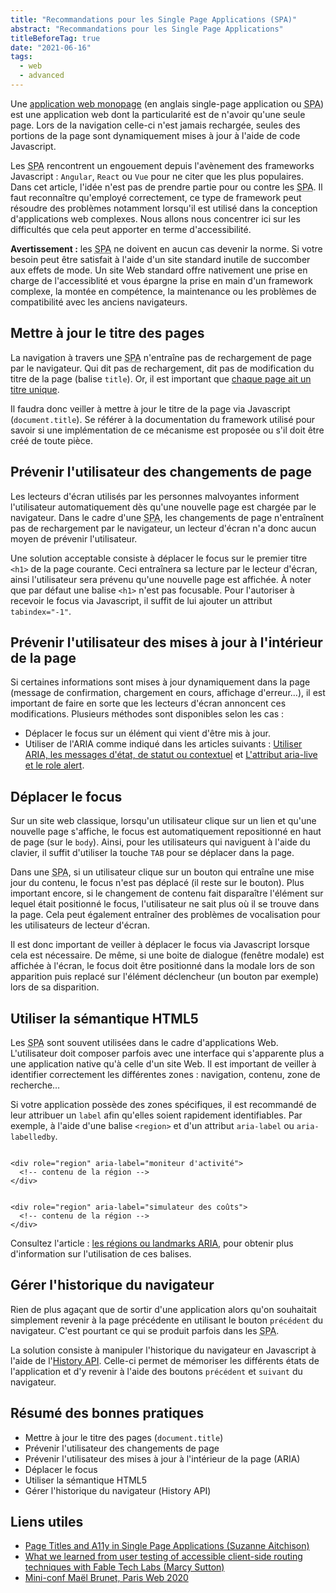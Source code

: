 ```yaml
---
title: "Recommandations pour les Single Page Applications (SPA)"
abstract: "Recommandations pour les Single Page Applications"
titleBeforeTag: true
date: "2021-06-16"
tags:
  - web
  - advanced
---
```


   
Une [application web monopage](https://fr.wikipedia.org/wiki/Application_web_monopage) (en anglais single-page application ou <abbr lang="en" title="single-page application">SPA</abbr>) est une application web dont la particularité est de n'avoir qu'une seule page. Lors de la navigation celle-ci n'est jamais rechargée, seules des portions de la page sont dynamiquement mises à jour à l'aide de code Javascript. 

Les <abbr lang="en" title="single-page application">SPA</abbr> rencontrent un engouement depuis l'avènement des frameworks Javascript : `Angular`, `React` ou `Vue` pour ne citer que les plus populaires. Dans cet article, l'idée n'est pas de prendre partie pour ou contre les <abbr lang="en" title="single-page application">SPA</abbr>. Il faut reconnaître qu'employé correctement, ce type de framework peut résoudre des problèmes notamment lorsqu'il est utilisé dans la conception d'applications web complexes. Nous allons nous concentrer ici sur les difficultés que cela peut apporter en terme d'accessibilité.

**Avertissement :** les <abbr lang="en" title="single-page application">SPA</abbr> ne doivent en aucun cas devenir la norme. Si votre besoin peut être satisfait à l'aide d'un site standard inutile de succomber aux effets de mode. Un site Web standard offre nativement une prise en charge de l'accessiblité et vous épargne la prise en main d'un framework complexe, la montée en compétence, la maintenance ou les problèmes de compatibilité avec les anciens navigateurs.

## Mettre à jour le titre des pages
La navigation à travers une <abbr lang="en" title="single-page application">SPA</abbr> n'entraîne pas de rechargement de page par le navigateur. Qui dit pas de rechargement, dit pas de modification du titre de la page (balise `title`). Or, il est important que [chaque page ait un titre unique](https://a11y-guidelines.orange.com/fr/web/developper/contenu-textuel/#donner-un-titre-aux-pages).

Il faudra donc veiller à mettre à jour le titre de la page via Javascript (`document.title`). Se référer à la documentation du framework utilisé pour savoir si une implémentation de ce mécanisme est proposée ou s'il doit être créé de toute pièce.

## Prévenir l'utilisateur des changements de page

Les lecteurs d'écran utilisés par les personnes malvoyantes informent l'utilisateur automatiquement dès qu'une nouvelle page est chargée par le navigateur. Dans le cadre d'une <abbr lang="en" title="single-page application">SPA</abbr>, les changements de page n'entraînent pas de rechargement par le navigateur, un lecteur d'écran n'a donc aucun moyen de prévenir l'utilisateur.

Une solution acceptable consiste à déplacer le focus sur le premier titre `<h1>` de la page courante. Ceci entraînera sa lecture par le lecteur d'écran, ainsi l'utilisateur sera prévenu qu'une nouvelle page est affichée.
À noter que par défaut une balise `<h1>` n'est pas focusable. Pour l'autoriser à recevoir le focus via Javascript, il suffit de lui ajouter un attribut `tabindex="-1"`.

## Prévenir l'utilisateur des mises à jour à l'intérieur de la page

Si certaines informations sont mises à jour dynamiquement dans la page (message de confirmation, chargement en cours, affichage d'erreur…), il est important de faire en sorte que les lecteurs d'écran annoncent ces modifications. Plusieurs méthodes sont disponibles selon les cas :
- Déplacer le focus sur un élément qui vient d'être mis à jour.
- Utiliser de l'ARIA comme indiqué dans les articles suivants : [Utiliser ARIA, les messages d'état, de statut ou contextuel](https://a11y-guidelines.orange.com/fr/articles/messages-de-statut-aria/) et [L'attribut aria-live et le role alert](https://a11y-guidelines.orange.com/fr/articles/aria-live-alert/).

## Déplacer le focus

Sur un site web classique, lorsqu'un utilisateur clique sur un lien et qu'une nouvelle page s'affiche, le focus est automatiquement repositionné en haut de page (sur le `body`). Ainsi, pour les utilisateurs qui naviguent à l'aide du clavier, il suffit d'utiliser la touche `TAB` pour se déplacer dans la page.

Dans une <abbr lang="en" title="single-page application">SPA</abbr>, si un utilisateur clique sur un bouton qui entraîne une mise jour du contenu, le focus n'est pas déplacé (il reste sur le bouton).
Plus important encore, si le changement de contenu fait disparaître l'élément sur lequel était positionné le focus, l'utilisateur ne sait plus où il se trouve dans la page. Cela peut également entraîner des problèmes de vocalisation pour les utilisateurs de lecteur d'écran.

Il est donc important de veiller à déplacer le focus via Javascript lorsque cela est nécessaire. De même, si une boite de dialogue (fenêtre modale) est affichée à l'écran, le focus doit être positionné dans la modale lors de son apparition puis replacé sur l'élément déclencheur (un bouton par exemple) lors de sa disparition.

## Utiliser la sémantique HTML5

Les <abbr lang="en" title="single-page application">SPA</abbr> sont souvent utilisées dans le cadre d'applications Web. L'utilisateur doit composer parfois avec une interface qui s'apparente plus a une application native qu'à celle d'un site Web. Il est important de veiller à identifier correctement les différentes zones : navigation, contenu, zone de recherche…

Si votre application possède des zones spécifiques, il est recommandé de leur attribuer un `label` afin qu'elles soient rapidement identifiables. Par exemple, à l'aide d'une balise `<region>` et d'un attribut `aria-label` ou `aria-labelledby`.

<pre><code class="html">
&lt;div role="region" aria-label="moniteur d'activité"&gt;
  &lt;!-- contenu de la région --&gt;
&lt;/div&gt;
</code></pre>

<pre><code class="html">
&lt;div role="region" aria-label="simulateur des coûts"&gt;
  &lt;!-- contenu de la région --&gt;
&lt;/div&gt;
</code></pre>

Consultez l'article : [les régions ou landmarks ARIA](https://a11y-guidelines.orange.com/fr/web/exemples-de-composants/landmarks-aria/), pour obtenir plus d'information sur l'utilisation de ces balises.

## Gérer l'historique du navigateur

Rien de plus agaçant que de sortir d'une application alors qu'on souhaitait simplement revenir à la page précédente en utilisant le bouton `précédent` du navigateur. C'est pourtant ce qui se produit parfois dans les <abbr lang="en" title="single-page application">SPA</abbr>.

La solution consiste à manipuler l'historique du navigateur en Javascript à l'aide de l'<a href="https://developer.mozilla.org/fr/docs/Web/API/History_API" lang="en">History API</a>. Celle-ci permet de mémoriser les différents états de l'application et d'y revenir à l'aide des boutons `précédent` et `suivant` du navigateur.

<h2 id="resume">Résumé des bonnes pratiques</h2>

- Mettre à jour le titre des pages (`document.title`)
- Prévenir l'utilisateur des changements de page 
- Prévenir l'utilisateur des mises à jour à l'intérieur de la page (ARIA)
- Déplacer le focus
- Utiliser la sémantique HTML5
- Gérer l'historique du navigateur (<span lang="en">History API</span>)

## Liens utiles 
- <a href="https://dev.to/s_aitchison/page-titles-and-a11y-in-single-page-applications-esp-react-vue-4ok8" hreflang="en" lang="en">Page Titles and A11y in Single Page Applications (Suzanne Aitchison)</a>
- <a href="https://www.gatsbyjs.com/blog/2019-07-11-user-testing-accessible-client-routing/" hreflang="en" lang="en">What we learned from user testing of accessible client-side routing techniques with Fable Tech Labs (Marcy Sutton)</a>
- <a href="https://www.paris-web.fr/2020/conferences/trucs-et-astuces-pour-construire-une-single-page-app-accessible.php">Mini-conf Maël Brunet, Paris Web 2020</a>
